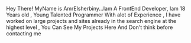 Hey There! MyName is AmrElsherbiny...Iam A FrontEnd Developer, Iam 18 Years old , Young Talented Programmer With alot of Experience , I have worked on large projects and sites already in the search engine at the highest level , You Can See My Projects Here And Don't think before contacting me
